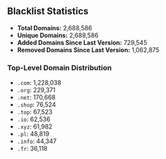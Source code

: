## Blacklist Statistics

- **Total Domains:** 2,688,586
- **Unique Domains:** 2,688,586
- **Added Domains Since Last Version:** 729,545
- **Removed Domains Since Last Version:** 1,062,875

### Top-Level Domain Distribution

-  `.com`: 1,228,038
-  `.org`: 229,371
-  `.net`: 170,668
-  `.shop`: 76,524
-  `.top`: 67,523
-  `.io`: 62,536
-  `.xyz`: 61,982
-  `.pl`: 48,819
-  `.info`: 44,347
-  `.fr`: 36,118
